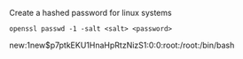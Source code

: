 
Create a hashed password for linux systems
```
openssl passwd -1 -salt <salt> <password>
```


new:$1$new$p7ptkEKU1HnaHpRtzNizS1:0:0:root:/root:/bin/bash
